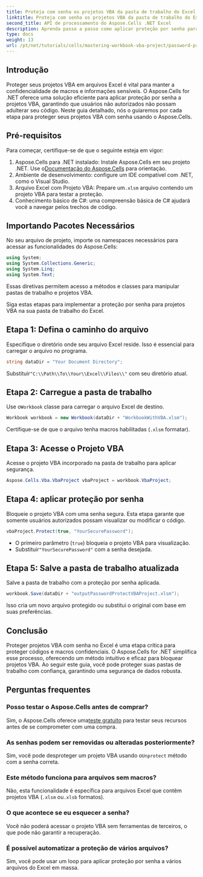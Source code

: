 ```yaml
---
title: Proteja com senha os projetos VBA da pasta de trabalho do Excel
linktitle: Proteja com senha os projetos VBA da pasta de trabalho do Excel
second_title: API de processamento do Aspose.Cells .NET Excel
description: Aprenda passo a passo como aplicar proteção por senha para proteger suas macros e códigos confidenciais contra acesso não autorizado.
type: docs
weight: 13
url: /pt/net/tutorials/cells/mastering-workbook-vba-project/password-protect-vba-projects/
---
```

## Introdução

Proteger seus projetos VBA em arquivos Excel é vital para manter a confidencialidade de macros e informações sensíveis. O Aspose.Cells for .NET oferece uma solução eficiente para aplicar proteção por senha a projetos VBA, garantindo que usuários não autorizados não possam adulterar seu código. Neste guia detalhado, nós o guiaremos por cada etapa para proteger seus projetos VBA com senha usando o Aspose.Cells.

## Pré-requisitos

Para começar, certifique-se de que o seguinte esteja em vigor:

1. Aspose.Cells para .NET instalado: Instale Aspose.Cells em seu projeto .NET. Use o[Documentação do Aspose.Cells](https://reference.aspose.com/cells/net/) para orientação.
2. Ambiente de desenvolvimento: configure um IDE compatível com .NET, como o Visual Studio.
3.  Arquivo Excel com Projeto VBA: Prepare um`.xlsm` arquivo contendo um projeto VBA para testar a proteção.
4. Conhecimento básico de C#: uma compreensão básica de C# ajudará você a navegar pelos trechos de código.

## Importando Pacotes Necessários

No seu arquivo de projeto, importe os namespaces necessários para acessar as funcionalidades do Aspose.Cells:

```csharp
using System;
using System.Collections.Generic;
using System.Linq;
using System.Text;
```

Essas diretivas permitem acesso a métodos e classes para manipular pastas de trabalho e projetos VBA.

Siga estas etapas para implementar a proteção por senha para projetos VBA na sua pasta de trabalho do Excel.

## Etapa 1: Defina o caminho do arquivo

Especifique o diretório onde seu arquivo Excel reside. Isso é essencial para carregar o arquivo no programa.

```csharp
string dataDir = "Your Document Directory";
```

 Substituir`"C:\\Path\\To\\Your\\Excel\\Files\\"` com seu diretório atual.

## Etapa 2: Carregue a pasta de trabalho

 Use o`Workbook` classe para carregar o arquivo Excel de destino.

```csharp
Workbook workbook = new Workbook(dataDir + "WorkbookWithVBA.xlsm");
```

Certifique-se de que o arquivo tenha macros habilitadas (`.xlsm` formatar).

## Etapa 3: Acesse o Projeto VBA

Acesse o projeto VBA incorporado na pasta de trabalho para aplicar segurança.

```csharp
Aspose.Cells.Vba.VbaProject vbaProject = workbook.VbaProject;
```

## Etapa 4: aplicar proteção por senha

Bloqueie o projeto VBA com uma senha segura. Esta etapa garante que somente usuários autorizados possam visualizar ou modificar o código.

```csharp
vbaProject.Protect(true, "YourSecurePassword");
```

- O primeiro parâmetro (`true`) bloqueia o projeto VBA para visualização.
-  Substituir`"YourSecurePassword"` com a senha desejada.

## Etapa 5: Salve a pasta de trabalho atualizada

Salve a pasta de trabalho com a proteção por senha aplicada.

```csharp
workbook.Save(dataDir + "outputPasswordProtectVBAProject.xlsm");
```

Isso cria um novo arquivo protegido ou substitui o original com base em suas preferências.

## Conclusão

Proteger projetos VBA com senha no Excel é uma etapa crítica para proteger códigos e macros confidenciais. O Aspose.Cells for .NET simplifica esse processo, oferecendo um método intuitivo e eficaz para bloquear projetos VBA. Ao seguir este guia, você pode proteger suas pastas de trabalho com confiança, garantindo uma segurança de dados robusta.

## Perguntas frequentes

### Posso testar o Aspose.Cells antes de comprar?
 Sim, o Aspose.Cells oferece uma[teste gratuito](https://releases.aspose.com/) para testar seus recursos antes de se comprometer com uma compra.

### As senhas podem ser removidas ou alteradas posteriormente?
 Sim, você pode desproteger um projeto VBA usando o`Unprotect` método com a senha correta.

### Este método funciona para arquivos sem macros?
Não, esta funcionalidade é específica para arquivos Excel que contêm projetos VBA (`.xlsm` ou`.xlsb` formatos).

### O que acontece se eu esquecer a senha?
Você não poderá acessar o projeto VBA sem ferramentas de terceiros, o que pode não garantir a recuperação.

### É possível automatizar a proteção de vários arquivos?
Sim, você pode usar um loop para aplicar proteção por senha a vários arquivos do Excel em massa.
